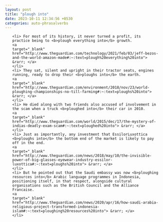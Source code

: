 ```yaml
---
layout: post
title: "plough into"
date: 2023-10-11 12:34:56 +0530
categories: auto-phrasalverbs
---
```

<ol>

    <li> For most of its history, it never turned a profit, its practice being to <b>plough everything into</b> growth.
    <a 
    target="_blank" 
    href="http://www.theguardian.com/technology/2021/feb/03/jeff-bezos-and-the-world-amazon-made#:~:text=plough%20everything%20into"> &rarr; </a>
    </li>
    <li> They sat, silent and upright in their tractor seats, engines running, ready to drop their <b>ploughs into</b> the earth.
    <a 
    target="_blank" 
    href="http://www.theguardian.com/environment/2018/nov/23/world-ploughing-championships-no-till-farming#:~:text=ploughs%20into"> &rarr; </a>
    </li>
    <li> He died along with two friends also accused of involvement in the scam when a truck <b>ploughed into</b> their car in 2010.
    <a 
    target="_blank" 
    href="http://www.theguardian.com/world/2015/dec/17/the-mystery-of-indias-deadly-exam-scam#:~:text=ploughed%20into"> &rarr; </a>
    </li>
    <li> Just as importantly, any investment that EssilorLuxottica <b>ploughs into</b> the bottom end of the market is likely to pay off in the end.
    <a 
    target="_blank" 
    href="http://www.theguardian.com/news/2018/may/10/the-invisible-power-of-big-glasses-eyewear-industry-essilor-luxottica#:~:text=ploughs%20into"> &rarr; </a>
    </li>
    <li> But he pointed out that the Saudi embassy was now <b>ploughing resources into</b> Arabic language programmes in Indonesia, positioning itself, in that respect, alongside cultural organisations such as the British Council and the Alliance Francaise.
    <a 
    target="_blank" 
    href="http://www.theguardian.com/news/2020/apr/16/how-saudi-arabia-religious-project-transformed-indonesia-islam#:~:text=ploughing%20resources%20into"> &rarr; </a>
    </li>